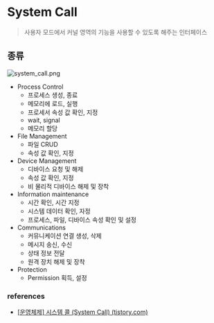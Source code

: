 # System Call

> 사용자 모드에서 커널 영역의 기능을 사용할 수 있도록 해주는 인터페이스

## 종류

![system_call.png](C:\YJ\wooteco\workspace\level3\study\2022-ConquerCS\5주차\포키\images\system_call.png)

- Process Control
  - 프로세스 생성, 종료
  - 메모리에 로드, 실행
  - 프로세서 속성 값 확인, 지정
  - wait, signal
  - 메모리 할당
- File Management
  - 파일 CRUD
  - 속성 값 확인, 지정
- Device Management
  - 디바이스 요청 및 해제
  - 속성 값 확인, 지정
  - 비 물리적 디바이스 해제 및 장착
- Information maintenance
  - 시간 확인, 시간 지정
  - 시스템 데이터 확인, 자정
  - 프로세스, 파일, 디바이스 속성 확인 및 설정
- Communications
  - 커뮤니케이션 연결 생성, 삭제
  - 메시지 송신, 수신
  - 상태 정보 전달
  - 원격 장치 해제 및 장착
- Protection
  - Permission 획득, 설정

### references

- [[운영체제] 시스템 콜 (System Call) (tistory.com)](https://fjvbn2003.tistory.com/306)
